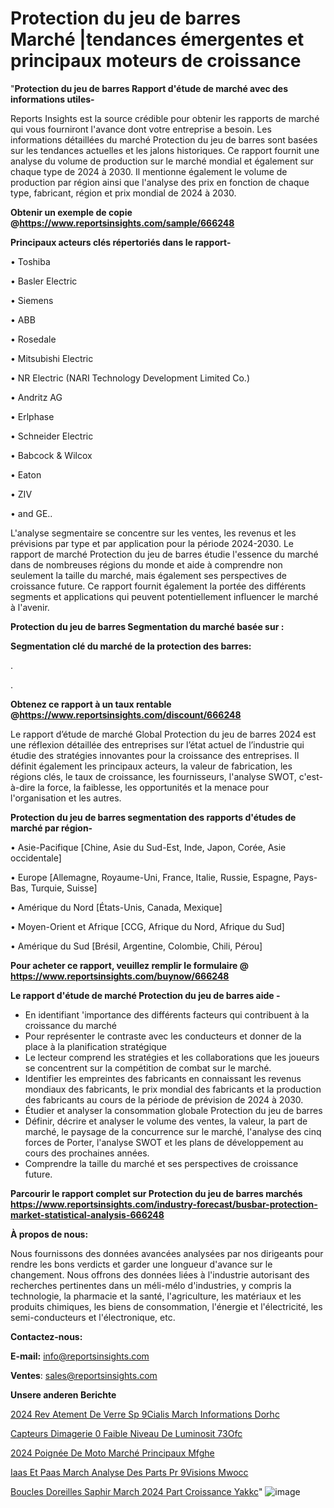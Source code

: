 # Protection du jeu de barres Marché |tendances émergentes et principaux moteurs de croissance

"<strong>Protection du jeu de barres Rapport d'étude de marché avec des informations utiles-</strong>

Reports Insights est la source crédible pour obtenir les rapports de marché qui vous fourniront l'avance dont votre entreprise a besoin. Les informations détaillées du marché Protection du jeu de barres sont basées sur les tendances actuelles et les jalons historiques. Ce rapport fournit une analyse du volume de production sur le marché mondial et également sur chaque type de 2024 à 2030. Il mentionne également le volume de production par région ainsi que l'analyse des prix en fonction de chaque type, fabricant, région et prix mondial de 2024 à 2030.

<strong><b>Obtenir un exemple de copie @</b></strong><a href=https://www.reportsinsights.com/sample/666248><strong><b>https://www.reportsinsights.com/sample/666248</b></strong></a>

<b>Principaux acteurs clés répertoriés dans le rapport-</b>

<b> </b>• Toshiba

• Basler Electric

• Siemens

• ABB

• Rosedale

• Mitsubishi Electric

• NR Electric (NARI Technology Development Limited Co.)

• Andritz AG

• Erlphase

• Schneider Electric

• Babcock & Wilcox

• Eaton

• ZIV

• and GE..

L'analyse segmentaire se concentre sur les ventes, les revenus et les prévisions par type et par application pour la période 2024-2030. Le rapport de marché Protection du jeu de barres étudie l'essence du marché dans de nombreuses régions du monde et aide à comprendre non seulement la taille du marché, mais également ses perspectives de croissance future. Ce rapport fournit également la portée des différents segments et applications qui peuvent potentiellement influencer le marché à l'avenir.

<strong>Protection du jeu de barres Segmentation du marché basée sur :</strong>

<strong> Segmentation clé du marché de la protection des barres: </strong>

.

.

<strong><b>Obtenez ce rapport à un taux rentable @</b></strong><a href=https://www.reportsinsights.com/discount/666248><strong><b>https://www.reportsinsights.com/discount/666248</b></strong></a>

Le rapport d’étude de marché Global Protection du jeu de barres 2024 est une réflexion détaillée des entreprises sur l’état actuel de l’industrie qui étudie des stratégies innovantes pour la croissance des entreprises. Il définit également les principaux acteurs, la valeur de fabrication, les régions clés, le taux de croissance, les fournisseurs, l'analyse SWOT, c'est-à-dire la force, la faiblesse, les opportunités et la menace pour l'organisation et les autres.

<strong>Protection du jeu de barres segmentation des rapports d'études de marché par région-</strong>

• Asie-Pacifique [Chine, Asie du Sud-Est, Inde, Japon, Corée, Asie occidentale]

• Europe [Allemagne, Royaume-Uni, France, Italie, Russie, Espagne, Pays-Bas, Turquie, Suisse]

• Amérique du Nord [États-Unis, Canada, Mexique]

• Moyen-Orient et Afrique [CCG, Afrique du Nord, Afrique du Sud]

• Amérique du Sud [Brésil, Argentine, Colombie, Chili, Pérou]

<strong>Pour acheter ce rapport, veuillez remplir le formulaire @   <a href=https://www.reportsinsights.com/buynow/666248>https://www.reportsinsights.com/buynow/666248</a></strong>

<strong>Le rapport d'étude de marché Protection du jeu de barres aide -</strong>
<ul>
  <li>En identifiant 'importance des différents facteurs qui contribuent à la croissance du marché</li>
  <li>Pour représenter le contraste avec les conducteurs et donner de la place à la planification stratégique</li>
  <li>Le lecteur comprend les stratégies et les collaborations que les joueurs se concentrent sur la compétition de combat sur le marché.</li>
  <li>Identifier les empreintes des fabricants en connaissant les revenus mondiaux des fabricants, le prix mondial des fabricants et la production des fabricants au cours de la période de prévision de 2024 à 2030.</li>
  <li>Étudier et analyser la consommation globale Protection du jeu de barres</li>
  <li>Définir, décrire et analyser le volume des ventes, la valeur, la part de marché, le paysage de la concurrence sur le marché, l'analyse des cinq forces de Porter, l'analyse SWOT et les plans de développement au cours des prochaines années.</li>
  <li>Comprendre la taille du marché et ses perspectives de croissance future.</li>
</ul>

<strong>Parcourir le rapport complet sur Protection du jeu de barres marchés <a href=https://www.reportsinsights.com/industry-forecast/busbar-protection-market-statistical-analysis-666248>https://www.reportsinsights.com/industry-forecast/busbar-protection-market-statistical-analysis-666248</a></strong>

<strong>À propos de nous:</strong>

Nous fournissons des données avancées analysées par nos dirigeants pour rendre les bons verdicts et garder une longueur d'avance sur le changement. Nous offrons des données liées à l'industrie autorisant des recherches pertinentes dans un méli-mélo d'industries, y compris la technologie, la pharmacie et la santé, l'agriculture, les matériaux et les produits chimiques, les biens de consommation, l'énergie et l'électricité, les semi-conducteurs et l'électronique, etc.

<strong>Contactez-nous:</strong>

<strong>E-mail:</strong> <a href=mailto:info@reportsinsights.com>info@reportsinsights.com</a>

<strong>Ventes</strong>: <a href=mailto:sales@reportsinsights.com>sales@reportsinsights.com</a>

<strong>Unsere anderen Berichte</strong>

<a href=https://www.linkedin.com/pulse/2024-rev%C3%AAtement-de-verre-sp%C3%A9cialis%C3%A9-march%C3%A9-informations-dorhc/>2024 Rev Atement De Verre Sp 9Cialis March Informations Dorhc</a>

<a href=https://www.linkedin.com/pulse/capteurs-dimagerie-%C3%A0-faible-niveau-de-luminosit%C3%A9-73ofc/>Capteurs Dimagerie  0 Faible Niveau De Luminosit 73Ofc</a>

<a href=https://www.linkedin.com/pulse/2024-poignée-de-moto-marché-principaux-mfghe/>2024 Poignée De Moto Marché Principaux Mfghe</a>

<a href=https://www.linkedin.com/pulse/iaas-et-paas-march%C3%A9-analyse-des-parts-pr%C3%A9visions-mwocc/>Iaas Et Paas March Analyse Des Parts Pr 9Visions Mwocc</a>

<a href=https://www.linkedin.com/pulse/boucles-doreilles-saphir-march%C3%A9-2024-part-croissance-yakkc/>Boucles Doreilles Saphir March 2024 Part Croissance Yakkc</a>"
![image](https://github.com/daminid12/RImarketdynamics/assets/158430485/9ca1e171-98e0-4c5a-9c7d-346a48298588)
